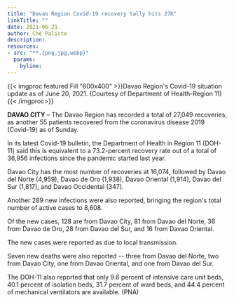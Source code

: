 ```yaml
---
title: "Davao Region Covid-19 recovery tally hits 27K"
linkTitle: ""
date: 2021-06-21
author: Che Palicte
description:
resources:
- src: "**.{png,jpg,webp}"
  params:
    byline: 
---
```

{{< imgproc featured Fill "600x400" >}}Davao Region's Covid-19 situation update as of June 20, 2021. (Courtesy of Department of Health-Region 11){{< /imgproc>}}

**DAVAO CITY** –  The Davao Region has recorded a total of 27,049 recoveries, as another 55 patients recovered from the coronavirus disease 2019 (Covid-19) as of Sunday.

In its latest Covid-19 bulletin, the Department of Health in Region 11 (DOH-11) said this is equivalent to a 73.2-percent recovery rate out of a total of 36,956 infections since the pandemic started last year.

Davao City has the most number of recoveries at 16,074, followed by Davao del Norte (4,959), Davao de Oro (1,938), Davao Oriental (1,914), Davao del Sur (1,817), and Davao Occidental (347).

Another 289 new infections were also reported, bringing the region's total number of active cases to 8,608.

Of the new cases, 128 are from Davao City, 81 from Davao del Norte, 36 from Davao de Oro, 28 from Davao del Sur, and 16 from Davao Oriental.

The new cases were reported as due to local transmission.

Seven new deaths were also reported -- three from Davao del Norte, two from Davao City, one from Davao Oriental, and one from Davao del Sur.

The DOH-11 also reported that only 9.6 percent of intensive care unit beds, 40.1 percent of isolation beds, 31.7 percent of ward beds, and 44.4 percent of mechanical ventilators are available. (PNA)